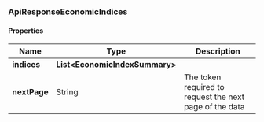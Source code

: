 
[//]: # (CLASS:ApiResponseEconomicIndices)

[//]: # (KIND:object)

### ApiResponseEconomicIndices

#### Properties

[//]: # (START_DEFINITION)

Name | Type | Description
------------ | ------------- | -------------
**indices** | [**List&lt;EconomicIndexSummary&gt;**](EconomicIndexSummary.md) |  &nbsp;
**nextPage** | String | The token required to request the next page of the data &nbsp;

[//]: # (END_DEFINITION)


[//]: # (CONTAINED_CLASS:EconomicIndexSummary)





